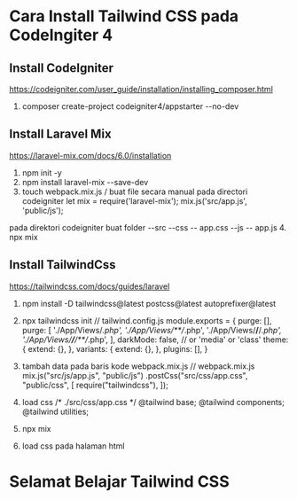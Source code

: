 # Cara Install Tailwind CSS pada CodeIngiter 4
## Install CodeIgniter
https://codeigniter.com/user_guide/installation/installing_composer.html
1. composer create-project codeigniter4/appstarter --no-dev 
## Install Laravel Mix
https://laravel-mix.com/docs/6.0/installation 
1. npm init -y  
2. npm install laravel-mix --save-dev 
3. touch webpack.mix.js / buat file secara manual pada directori codeigniter
let mix = require('laravel-mix');
mix.js('src/app.js', 'public/js');

pada direktori codeigniter buat folder 
--src
  --css
    -- app.css
  --js
    -- app.js
4. npx mix
## Install TailwindCss
https://tailwindcss.com/docs/guides/laravel
1. npm install -D tailwindcss@latest postcss@latest autoprefixer@latest
2. npx tailwindcss init
// tailwind.config.js
  module.exports = {
   purge: [],
   purge: [
     './App/Views/*.php',
     './App/Views/**/*.php',
     './App/Views/**/**/*.php',
     './App/Views/**/**/**/*.php',
   ],
    darkMode: false, // or 'media' or 'class'
    theme: {
      extend: {},
    },
    variants: {
      extend: {},
    },
    plugins: [],
  }
  
4. tambah data pada baris kode webpack.mix.js
// webpack.mix.js
  mix.js("src/js/app.js", "public/js")
    .postCss("src/css/app.css", "public/css", [
     require("tailwindcss"),
    ]);
    
5. load css 
/* ./src/css/app.css */
@tailwind base;
@tailwind components;
@tailwind utilities; 

6. npx mix
7. load css pada halaman html 
  <!doctype html>
  <head>
    <!-- ... --->
   <meta charset="UTF-8" />
   <meta name="viewport" content="width=device-width, initial-scale=1.0" />
   <link href="/css/app.css" rel="stylesheet">
  </head>
  <body>
    <div class="min-h-screen bg-gray-100 flax justify-center items-center">
      <h1 clss="text-4x1 font-medium"> Selamat Belajar Tailwind CSS </h1>
    </div>
  </body>
  <!-- ... --->
